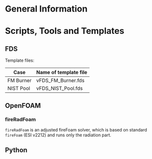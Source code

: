 
# General Information

# Scripts, Tools and Templates


## FDS
Template files:

| Case      | Name of template file |
|-----------|-----------------------|
| FM Burner | vFDS_FM_Burner.fds    |
| NIST Pool | vFDS_NIST_Pool.fds    |


## OpenFOAM
### fireRadFoam 

`fireRadFoam` is an adjusted fireFoam solver, which is based on
standard `fireFoam` (ESI v2212) and runs only the radiation part.


## Python
